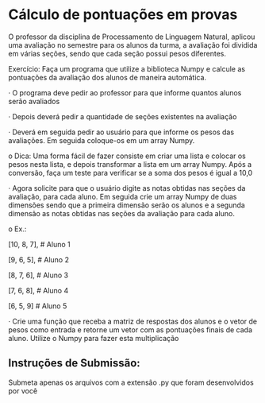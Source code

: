 # Cálculo de pontuações em provas

O professor da disciplina de Processamento de Linguagem Natural, aplicou uma avaliação no semestre para os alunos da turma, a avaliação foi dividida em várias seções, sendo que cada seção possui pesos diferentes.

Exercício: Faça um programa que utilize a biblioteca Numpy e calcule as pontuações da avaliação dos alunos de maneira automática.

· O programa deve pedir ao professor para que informe quantos alunos serão avaliados

· Depois deverá pedir a quantidade de seções existentes na avaliação

· Deverá em seguida pedir ao usuário para que informe os pesos das avaliações. Em seguida coloque-os em um array Numpy.

o Dica: Uma forma fácil de fazer consiste em criar uma lista e colocar os pesos nesta lista, e depois transformar a lista em um array Numpy. Após a conversão, faça um teste para verificar se a soma dos pesos é igual a 10,0

· Agora solicite para que o usuário digite as notas obtidas nas seções da avaliação, para cada aluno. Em seguida crie um array Numpy de duas dimensões sendo que a primeira dimensão serão os alunos e a segunda dimensão as notas obtidas nas seções da avaliação para cada aluno.

o Ex.:

[10, 8, 7], # Aluno 1

[9, 6, 5], # Aluno 2

[8, 7, 6], # Aluno 3

[7, 6, 8], # Aluno 4

[6, 5, 9] # Aluno 5

· Crie uma função que receba a matriz de respostas dos alunos e o vetor de pesos como entrada e retorne um vetor com as pontuações finais de cada aluno. Utilize o Numpy para fazer esta multiplicação

Instruções de Submissão:
- 
Submeta apenas os arquivos com a extensão .py que foram desenvolvidos por você